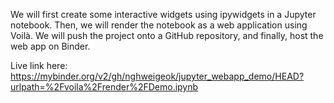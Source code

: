 
We will first create some interactive widgets using ipywidgets in a Jupyter notebook. 
Then, we will render the notebook as a web application using Voilà. 
We will push the project onto a GitHub repository, and finally, host the web app on Binder.


Live link here: https://mybinder.org/v2/gh/nghweigeok/jupyter_webapp_demo/HEAD?urlpath=%2Fvoila%2Frender%2FDemo.ipynb



